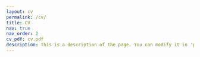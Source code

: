 ```yaml
---
layout: cv
permalink: /cv/
title: CV
nav: true
nav_order: 2
cv_pdf: cv.pdf
description: This is a description of the page. You can modify it in 'pages/_cv.md'. You can also change or remove the top pdf download button.
---
```

